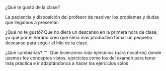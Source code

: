 ¿Qué te gustó de la clase?

La paciencia y disposición del profesor de resolver los problemas y dudas que llegamos a presentar. 


¿Qué no te gustó? 
Que no diera un descanso en la primera hora de clase, ya que por el horario creo que sería más productivo tomar un pequeño descanso para seguir el hilo de la clase.

¿Qué cambiarias? ''''
Que hicieramos más ejercicios (para nosotros) donde usemos los conceptos vistos, ejercicios como los del examen para tener más practica e ir adaptándonos a hacer los ejercicios solos 